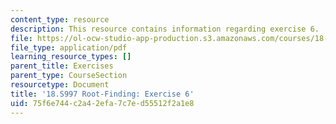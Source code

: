 ```yaml
---
content_type: resource
description: This resource contains information regarding exercise 6.
file: https://ol-ocw-studio-app-production.s3.amazonaws.com/courses/18-s997-introduction-to-matlab-programming-fall-2011/75f6e744c2a42efa7c7ed55512f2a1e8_MIT18_S997F11_Exercise_6.pdf
file_type: application/pdf
learning_resource_types: []
parent_title: Exercises
parent_type: CourseSection
resourcetype: Document
title: '18.S997 Root-Finding: Exercise 6'
uid: 75f6e744-c2a4-2efa-7c7e-d55512f2a1e8
---
```

